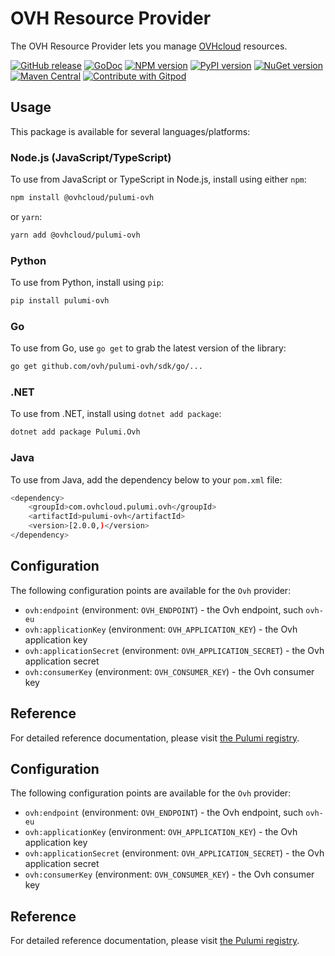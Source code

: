 # OVH Resource Provider

The OVH Resource Provider lets you manage [OVHcloud](https://www.ovhcloud.com/en/) resources.

<a href="https://github.com/ovh/pulumi-ovh/releases/latest"><img alt="GitHub release" src="https://img.shields.io/github/v/release/ovh/pulumi-ovh?logo=github&style=flat-square"></a>
[![GoDoc](https://godoc.org/github.com/ovh/pulumi-ovh?status.svg)](https://pkg.go.dev/github.com/ovh/pulumi-ovh/sdk)
[![NPM version](https://badge.fury.io/js/@ovhcloud%2Fpulumi-ovh.svg)](https://badge.fury.io/js/@ovhcloud%2Fpulumi-ovh)
[![PyPI version](https://badge.fury.io/py/pulumi-ovh.svg)](https://badge.fury.io/py/pulumi-ovh)
[![NuGet version](https://badge.fury.io/nu/Pulumi.Ovh.svg)](https://badge.fury.io/nu/Pulumi.Ovh)
[![Maven Central](https://maven-badges.herokuapp.com/maven-central/com.ovhcloud.pulumi.ovh/pulumi-ovh/badge.svg)](https://s01.oss.sonatype.org/#nexus-search;quick~com.ovhcloud.pulumi.ovh)
<a href="https://gitpod.io/#https://github.com/ovh/pulumi-ovh"><img src="https://img.shields.io/badge/Contribute%20with-Gitpod-908a85?logo=gitpod" alt="Contribute with Gitpod"/></a>

## Usage

This package is available for several languages/platforms:

### Node.js (JavaScript/TypeScript)

To use from JavaScript or TypeScript in Node.js, install using either `npm`:

```bash
npm install @ovhcloud/pulumi-ovh
```

or `yarn`:

```bash
yarn add @ovhcloud/pulumi-ovh
```

### Python

To use from Python, install using `pip`:

```bash
pip install pulumi-ovh
```

### Go

To use from Go, use `go get` to grab the latest version of the library:

```bash
go get github.com/ovh/pulumi-ovh/sdk/go/...
```

### .NET

To use from .NET, install using `dotnet add package`:

```bash
dotnet add package Pulumi.Ovh
```

### Java

To use from Java, add the dependency below to your `pom.xml` file:

```bash
<dependency>
    <groupId>com.ovhcloud.pulumi.ovh</groupId>
    <artifactId>pulumi-ovh</artifactId>
    <version>[2.0.0,)</version>
</dependency>
```

## Configuration

The following configuration points are available for the `Ovh` provider:

- `ovh:endpoint` (environment: `OVH_ENDPOINT`) - the Ovh endpoint, such `ovh-eu`
- `ovh:applicationKey` (environment: `OVH_APPLICATION_KEY`) - the Ovh application key
- `ovh:applicationSecret` (environment: `OVH_APPLICATION_SECRET`) - the Ovh application secret
- `ovh:consumerKey` (environment: `OVH_CONSUMER_KEY`) - the Ovh consumer key

## Reference

For detailed reference documentation, please visit [the Pulumi registry](https://www.pulumi.com/registry/packages/ovh/api-docs/).


## Configuration

The following configuration points are available for the `Ovh` provider:

- `ovh:endpoint` (environment: `OVH_ENDPOINT`) - the Ovh endpoint, such `ovh-eu`
- `ovh:applicationKey` (environment: `OVH_APPLICATION_KEY`) - the Ovh application key
- `ovh:applicationSecret` (environment: `OVH_APPLICATION_SECRET`) - the Ovh application secret
- `ovh:consumerKey` (environment: `OVH_CONSUMER_KEY`) - the Ovh consumer key

## Reference

For detailed reference documentation, please visit [the Pulumi registry](https://www.pulumi.com/registry/packages/ovh/api-docs/).
